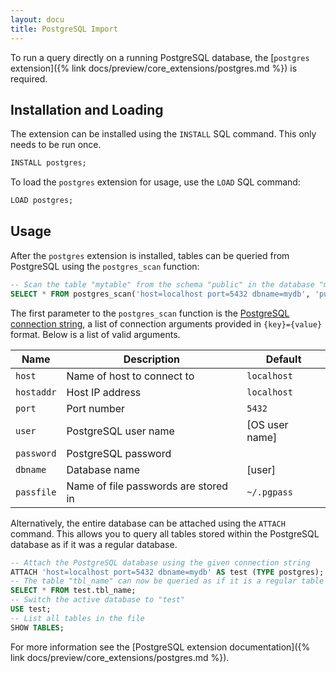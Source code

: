 ```yaml
---
layout: docu
title: PostgreSQL Import
---
```


To run a query directly on a running PostgreSQL database, the [`postgres` extension]({% link docs/preview/core_extensions/postgres.md %}) is required.

## Installation and Loading

The extension can be installed using the `INSTALL` SQL command. This only needs to be run once.

```sql
INSTALL postgres;
```

To load the `postgres` extension for usage, use the `LOAD` SQL command:

```sql
LOAD postgres;
```

## Usage

After the `postgres` extension is installed, tables can be queried from PostgreSQL using the `postgres_scan` function:

```sql
-- Scan the table "mytable" from the schema "public" in the database "mydb"
SELECT * FROM postgres_scan('host=localhost port=5432 dbname=mydb', 'public', 'mytable');
```

The first parameter to the `postgres_scan` function is the [PostgreSQL connection string](https://www.postgresql.org/docs/current/libpq-connect.html#LIBPQ-CONNSTRING), a list of connection arguments provided in `{key}={value}` format. Below is a list of valid arguments.

| Name       | Description                          | Default        |
| ---------- | ------------------------------------ | -------------- |
| `host`     | Name of host to connect to           | `localhost`    |
| `hostaddr` | Host IP address                      | `localhost`    |
| `port`     | Port number                          | `5432`         |
| `user`     | PostgreSQL user name                 | [OS user name] |
| `password` | PostgreSQL password                  |                |
| `dbname`   | Database name                        | [user]         |
| `passfile` | Name of file passwords are stored in | `~/.pgpass`    |

Alternatively, the entire database can be attached using the `ATTACH` command. This allows you to query all tables stored within the PostgreSQL database as if it was a regular database.

```sql
-- Attach the PostgreSQL database using the given connection string
ATTACH 'host=localhost port=5432 dbname=mydb' AS test (TYPE postgres);
-- The table "tbl_name" can now be queried as if it is a regular table
SELECT * FROM test.tbl_name;
-- Switch the active database to "test"
USE test;
-- List all tables in the file
SHOW TABLES;
```

For more information see the [PostgreSQL extension documentation]({% link docs/preview/core_extensions/postgres.md %}).

